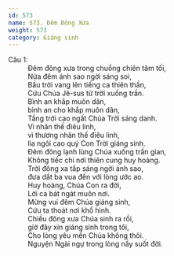 ```yaml
---
id: 573
name: 573. Đêm Đông Xưa
weight: 573
category: Giáng sinh
---
```

<dl><dt>Câu 1:</dt><dd data-verse="1">Ðêm đông xưa trong chuồng chiên tăm tối, <br/>Nửa đêm ánh sao ngời sáng soi, <br/>Bầu trời vang lên tiếng ca thiên thần, <br/>Cứu Chúa Jê-sus từ trời xuống trần. <br/>Bình an khắp muôn dân, <br/>bình an cho khắp muôn dân, <br/>Tầng trời cao ngất Chúa Trời sáng danh. <br/>Vì nhân thế điêu linh, <br/>vì thương nhân thế điêu linh, <br/>lìa ngôi cao quý Con Trời giáng sinh. <br/>Ðêm đông lạnh lùng Chúa xuống trần gian, <br/>Không tiếc chi nơi thiên cung huy hoàng. <br/>Trời đông xa tắp sáng ngời ánh sao, <br/>đưa dắt ba vua đến với lòng ước ao. <br/>Huy hoàng, Chúa Con ra đời, <br/>Lời ca bát ngát muôn nơi. <br/>Mừng vui đêm Chúa giáng sinh, <br/>Cứu ta thoát nơi khổ hình. <br/>Chiều đông xưa Chúa sinh ra rồi, <br/>giờ đây xin giáng sinh trong tôi, <br/>Cho lòng yêu mến Chúa không thôi. <br/>Nguyện Ngài ngự trong lòng nầy suốt đời. </dd></dl>
